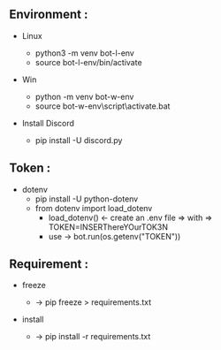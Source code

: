 ## Environment :
* Linux
    * python3 -m venv bot-l-env
    * source bot-l-env/bin/activate

* Win
    * python -m venv bot-w-env
    * source bot-w-env\script\activate.bat

* Install Discord
    * pip install -U discord.py
## Token :
* dotenv
    * pip install -U python-dotenv
    * from dotenv import load_dotenv
        * load_dotenv() <- create an .env file => with => TOKEN=INSERThereYOurTOK3N
        * use -> bot.run(os.getenv("TOKEN")) 

## Requirement :
* freeze
  * → pip freeze > requirements.txt


* install
  *  → pip install -r requirements.txt